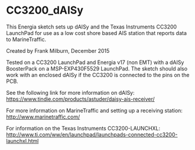 # CC3200_dAISy
  This Energia sketch sets up dAISy and the Texas Instruments CC3200 LaunchPad for use as a low cost shore based AIS station that reports data to MarineTraffic.  
  
  Created by Frank Milburn, December 2015
  
  Tested on a CC3200 LaunchPad and Energia v17 (non EMT) with a dAISy BoosterPack on a MSP-EXP430F5529 LaunchPad.  The sketch should also work with an enclosed dAISy if the CC3200 is connected to the pins on the PCB.
  
  See the following link for more information on dAISy: https://www.tindie.com/products/astuder/daisy-ais-receiver/
  
  For more information on MarineTraffic and setting up a receiving station: http://www.marinetraffic.com/
  
  For information on the Texas Instruments CC3200-LAUNCHXL: http://www.ti.com/ww/en/launchpad/launchpads-connected-cc3200-launchxl.html
